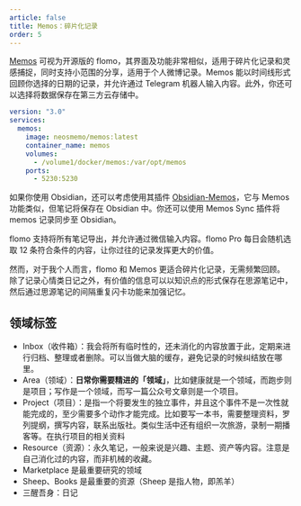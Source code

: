 ```yaml
---
article: false
title: Memos：碎片化记录
order: 5
---
```


[Memos](https://github.com/usememos/memos) 可视为开源版的 flomo，其界面及功能非常相似，适用于碎片化记录和灵感捕捉，同时支持小范围的分享，适用于个人微博记录。Memos 能以时间线形式回顾你选择的日期的记录，并允许通过 Telegram 机器人输入内容。此外，你还可以选择将数据保存在第三方云存储中。

```yml
version: "3.0"
services:
  memos:
    image: neosmemo/memos:latest
    container_name: memos
    volumes:
      - /volume1/docker/memos:/var/opt/memos
    ports:
      - 5230:5230
```

如果你使用 Obsidian，还可以考虑使用其插件 [Obsidian-Memos](https://github.com/Quorafind/Obsidian-Memos)，它与 Memos 功能类似，但笔记将保存在 Obsidian 中。你还可以使用 Memos Sync 插件将 memos 记录同步至 Obsidian。

flomo 支持将所有笔记导出，并允许通过微信输入内容。flomo Pro 每日会随机选取 12 条符合条件的内容，让你过往的记录发挥更大的价值。

然而，对于我个人而言，flomo 和 Memos 更适合碎片化记录，无需频繁回顾。除了记录心情类日记之外，有价值的信息可以以知识点的形式保存在思源笔记中，然后通过思源笔记的间隔重复闪卡功能来加强记忆。

## 领域标签

- Inbox（收件箱）：我会将所有临时性的，还未消化的内容放置于此，定期来进行归档、整理或者删除。可以当做大脑的缓存，避免记录的时候纠结放在哪里。
- Area（领域）：**日常你需要精进的「领域」**，比如健康就是一个领域，而跑步则是项目；写作是一个领域，而写一篇公众号文章则是一个项目。
- Project（项目）：是指一个将要发生的独立事件，并且这个事件不是一次性就能完成的，至少需要多个动作才能完成。比如要写一本书，需要整理资料，罗列提纲，撰写内容，联系出版社。类似生活中还有组织一次旅游，录制一期播客等。在执行项目的相关资料
- Resource（资源）：永久笔记，一般来说是兴趣、主题、资产等内容。注意是自己消化过的内容，而非机械的收藏。
- Marketplace 是最重要研究的领域
- Sheep、Books 是最重要的资源（Sheep 是指人物，即羔羊）
- 三醒吾身：日记
